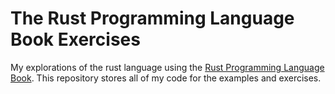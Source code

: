 # The Rust Programming Language Book Exercises

My explorations of the rust language using the [Rust Programming Language Book](https://doc.rust-lang.org/book/title-page.html). This repository stores all of my code for the examples and exercises.
